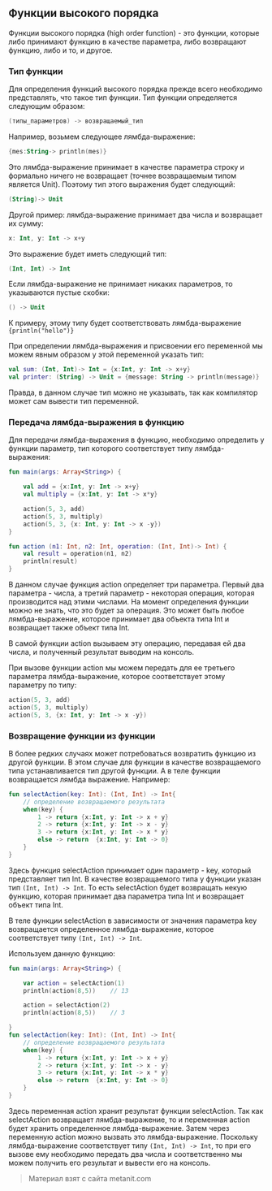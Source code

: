 ## Функции высокого порядка

Функции высокого порядка (high order function) - это функции, которые либо принимают функцию в качестве параметра, либо возвращают функцию, либо и то, и другое.

### Тип функции

Для определения функций высокого порядка прежде всего необходимо представлять, что такое тип функции. Тип функции определяется следующим образом:

```kotlin
(типы_параметров) -> возвращаемый_тип
```

Например, возьмем следующее лямбда-выражение:

```kotlin
{mes:String-> println(mes)}
```

Это лямбда-выражение принимает в качестве параметра строку и формально ничего не возвращает (точнее возвращаемым типом является Unit). Поэтому тип этого выражения будет следующий:

```kotlin
(String)-> Unit
```

Другой пример: лямбда-выражение принимает два числа и возвращает их сумму:

```kotlin
x: Int, y: Int -> x+y
```

Это выражение будет иметь следующий тип:

```kotlin
(Int, Int) -> Int
```

Если лямбда-выражение не принимает никаких параметров, то указываются пустые скобки:

```kotlin
() -> Unit
```

К примеру, этому типу будет соответствовать лямбда-выражение `{println("hello")}`

При определении лямбда-выражения и присвоении его переменной мы можем явным образом у этой переменной указать тип:

```kotlin
val sum: (Int, Int)-> Int = {x:Int, y: Int -> x+y}
val printer: (String) -> Unit = {message: String -> println(message)}
```

Правда, в данном случае тип можно не указывать, так как компилятор может сам вывести тип переменной.

### Передача лямбда-выражения в функцию

Для передачи лямбда-выражения в функцию, необходимо определить у функции параметр, тип которого соответствует типу лямбда-выражения:

```kotlin
fun main(args: Array<String>) {

    val add = {x:Int, y: Int -> x+y}
    val multiply = {x:Int, y: Int -> x*y}

    action(5, 3, add)
    action(5, 3, multiply)
    action(5, 3, {x: Int, y: Int -> x -y})
}

fun action (n1: Int, n2: Int, operation: (Int, Int)-> Int) {
    val result = operation(n1, n2)
    println(result)
}
```

В данном случае функция action определяет три параметра. Первый два параметра - числа, а третий параметр - некоторая операция, которая производится над этими числами. На момент определения функции можно не знать, что это будет за операция. Это может быть любое лямбда-выражение, которое принимает два объекта типа Int и возвращает также объект типа Int.

В самой функции action вызываем эту операцию, передавая ей два числа, и полученный результат выводим на консоль.

При вызове функции action мы можем передать для ее третьего параметра лямбда-выражение, которое соответствует этому параметру по типу:

```kotlin
action(5, 3, add)
action(5, 3, multiply)
action(5, 3, {x: Int, y: Int -> x -y})
```

### Возвращение функции из функции

В более редких случаях может потребоваться возвратить функцию из другой функции. В этом случае для функции в качестве возвращаемого типа устанавливается тип другой функции. А в теле функции возвращается лямбда выражение. Например:

```kotlin
fun selectAction(key: Int): (Int, Int) -> Int{
    // определение возвращаемого результата
    when(key) {
        1 -> return {x:Int, y: Int -> x + y}
        2 -> return {x:Int, y: Int -> x - y}
        3 -> return {x:Int, y: Int -> x * y}
        else -> return  {x:Int, y: Int -> 0}
    }
}
```

Здесь функция selectAction принимает один параметр - key, который представляет тип Int. В качестве возвращаемого типа у функции указан тип `(Int, Int) -> Int`. То есть selectAction будет возвращать некую функцию, которая принимает два параметра типа Int и возвращает объект типа Int.

В теле функции selectAction в зависимости от значения параметра key возвращается определенное лямбда-выражение, которое соответствует типу `(Int, Int) -> Int`.

Используем данную функцию:

```kotlin
fun main(args: Array<String>) {

    var action = selectAction(1)
    println(action(8,5))    // 13

    action = selectAction(2)
    println(action(8,5))    // 3

}
fun selectAction(key: Int): (Int, Int) -> Int{
    // определение возвращаемого результата
    when(key) {
        1 -> return {x:Int, y: Int -> x + y}
        2 -> return {x:Int, y: Int -> x - y}
        3 -> return {x:Int, y: Int -> x * y}
        else -> return  {x:Int, y: Int -> 0}
    }
}
```

Здесь переменная action хранит результат функции selectAction. Так как selectAction возвращает лямбда-выражение, то и переменная action будет хранить определенное лямбда-выражение. Затем через переменную action можно вызвать это лямбда-выражение. Поскольку лямбда-выражение соответствует типу `(Int, Int) -> Int`, то при его вызове ему необходимо передать два числа и соответственно мы можем получить его результат и вывести его на консоль.


> Материал взят с сайта metanit.com